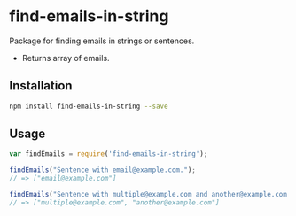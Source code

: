 find-emails-in-string
================
Package for finding emails in strings or sentences.

* Returns array of emails.


Installation
-----

```bash
npm install find-emails-in-string --save
```

Usage
-----


```Javascript
var findEmails = require('find-emails-in-string');

findEmails("Sentence with email@example.com.");
// => ["email@example.com"]

findEmails("Sentence with multiple@example.com and another@example.com.");
// => ["multiple@example.com", "another@example.com"]

```
